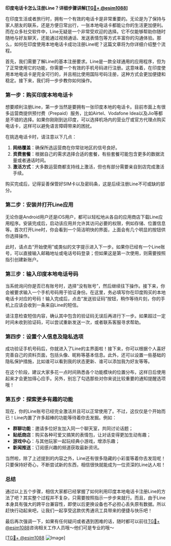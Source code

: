 **印度电话卡怎么注册Line？详细步骤讲解[[TG💪+ @esim1088](https://t.me/s/esim1088)]**

在印度生活或者旅行时，拥有一个有效的电话卡是非常重要的。无论是为了保持与家人朋友的联系，还是方便日常出行，一张本地电话卡都能让你的生活更加便利。而在众多社交软件中，Line无疑是一个非常受欢迎的选择。它不仅能够帮助你随时随地与好友聊天，还能通过视频通话、发送表情包等方式丰富你的沟通体验。那么，如何在印度使用本地电话卡成功注册Line呢？这篇文章将为你详细介绍整个流程。

首先，我们需要了解Line的基本注册要求。Line是一款全球通用的应用程序，但为了正常使用它的功能，你需要一个有效的手机号码进行注册。这意味着，在印度使用本地电话卡是完全可行的，并且相比使用国际号码注册，这种方式会更加便捷和稳定。接下来，我们将一步步教你如何操作。

### 第一步：购买印度本地电话卡

想要顺利注册Line，第一步当然是要拥有一张印度本地的电话卡。目前市面上有很多运营商提供预付费（Prepaid）服务，比如Airtel、Vodafone Idea以及Jio等都是不错的选择。如果你刚刚到达印度，可以选择机场内的营业厅或官方代理点购买电话卡，这样可以避免语言障碍带来的困扰。

在挑选电话卡时，请注意以下几点：
1. **网络覆盖**：确保所选运营商在你常驻地区的信号良好。
2. **资费套餐**：根据自己的需求选择合适的套餐，有些套餐可能包含更多的数据流量或者通话时间。
3. **激活方式**：大多数运营商都支持线上激活，但也有部分需要亲自到店完成激活手续。

购买完成后，记得妥善保管好SIM卡以及密码条，这是后续注册Line不可或缺的部分。

### 第二步：安装并打开Line应用

无论你是Android用户还是iOS用户，都可以轻松地从各自的应用商店下载Line应用程序。安装完成后，启动该应用并允许其访问必要的权限，例如存储、位置信息等。首次打开Line时，你会看到一个简洁明快的界面，上面会有几个明显的按钮供你选择操作。

此时，请点击“开始使用”或类似的文字提示进入下一步。如果你已经有一个Line账号，可以直接输入邮箱地址或电话号码登录；但如果这是第一次使用，则需要按照指引创建新账户。

### 第三步：输入印度本地电话号码

当系统询问你是否已有账号时，选择“没有账号”，然后继续往下操作。接下来，你会被要求输入一个手机号码用于验证身份。在这里，务必填写你在印度购买的本地电话卡对应的号码！输入完成后，点击“发送验证码”按钮，稍作等待片刻，你的手机上应该会收到一条来自Line的短信。

请注意检查短信内容，确认其中包含的验证码无误后再进行下一步。如果超过一定时间未收到验证码，可以尝试重新发送一次，或者联系客服寻求帮助。

### 第四步：设置个人信息及隐私选项

成功验证手机号码后，你就进入了Line的主界面啦！接下来，你可以根据个人喜好完善自己的资料页面，包括头像、昵称等基本信息。此外，还可以设置一些基础的隐私保护措施，比如谁可以看到我的状态更新、谁可以添加我为好友等等。

在这个阶段，建议大家多花一点时间熟悉各个功能模块的位置分布，这样日后使用起来才会更加得心应手。另外，别忘了勾选那些对你来说比较重要的通知提醒选项哦！

### 第五步：探索更多有趣的功能

现在，你的Line账号已经完全激活并且可以正常使用了。不过，这仅仅是个开始而已！Line内置了许多超棒的功能等待着你去发掘。例如：
- **群聊功能**：邀请多位好友加入同一个聊天室，共同讨论话题；
- **贴纸商店**：购买各种可爱又搞笑的表情包，让对话变得更加生动有趣；
- **游戏中心**：与其他玩家一起玩经典小游戏，增添乐趣；
- **新闻推送**：订阅感兴趣的频道获取最新资讯。

当然啦，除了上述提到的内容之外，Line还有很多隐藏的小彩蛋等着你去发现呢！只要保持好奇心，不断尝试新的东西，相信很快就能成为一位资深的Line达人啦！

### 总结

通过以上五个步骤，相信大家都已经掌握了如何利用印度本地电话卡注册Line的方法了吧？其实整个过程并不复杂，只需要按照指示一步步来就行。而且，由于Line本身具有强大的跨平台兼容性，即使以后更换设备也不必担心丢失原有数据。所以赶快行动起来吧，让我们一起享受这款优秀通讯工具带来的便捷与快乐吧！

最后再次强调一下，如果有任何疑问或者遇到困难的话，随时都可以前往[TG💪+ @esim1088](https://t.me/s/esim1088)咨询相关工作人员哦～他们可是专业的哦～

[[TG💪+ @esim1088](https://t.me/s/esim1088) ![Image](https://i.postimg.cc/4NQfJmqS/Snipaste-2025-05-13-00-14-12.png)]